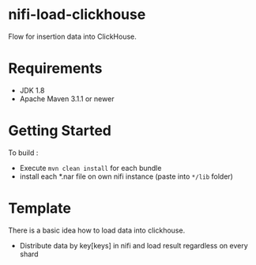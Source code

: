# nifi-load-clickhouse

Flow for insertion data into ClickHouse. 
# Requirements
* JDK 1.8 
* Apache Maven 3.1.1 or newer 

# Getting Started
 To build :
 * Execute `mvn clean install` for each bundle
 * install each *.nar file on own nifi instance (paste into `*/lib` folder)
 
 # Template
 There is a basic idea how to load data into clickhouse.
 * Distribute data by key[keys] in nifi and load result regardless on every shard 
 
